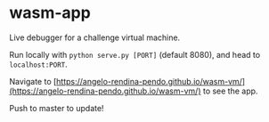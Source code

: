 # wasm-app
Live debugger for a challenge virtual machine.

Run locally with `python serve.py [PORT]` (default 8080), and head to `localhost:PORT`.

Navigate to [https://angelo-rendina-pendo.github.io/wasm-vm/](https://angelo-rendina-pendo.github.io/wasm-vm/) to see the app.

Push to master to update!